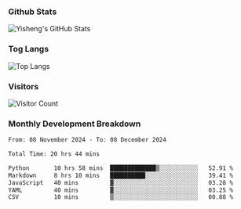 ### Github Stats
![Yisheng's GitHub Stats](https://github-readme-stats-9qabuvhk1-gongyisheng.vercel.app/api?username=gongyisheng&count_private=true&show_icons=true)
### Tog Langs
![Top Langs](https://github-readme-stats-9qabuvhk1-gongyisheng.vercel.app/api/top-langs/?username=gongyisheng&layout=compact)
### Visitors
![Visitor Count](https://profile-counter.glitch.me/gongyisheng/count.svg)
### Monthly Development Breakdown
<!--START_SECTION:waka-->

```txt
From: 08 November 2024 - To: 08 December 2024

Total Time: 20 hrs 44 mins

Python       10 hrs 58 mins  █████████████▒░░░░░░░░░░░   52.91 %
Markdown     8 hrs 10 mins   ██████████░░░░░░░░░░░░░░░   39.41 %
JavaScript   40 mins         ▓░░░░░░░░░░░░░░░░░░░░░░░░   03.28 %
YAML         40 mins         ▓░░░░░░░░░░░░░░░░░░░░░░░░   03.25 %
CSV          10 mins         ▒░░░░░░░░░░░░░░░░░░░░░░░░   00.88 %
```

<!--END_SECTION:waka-->
